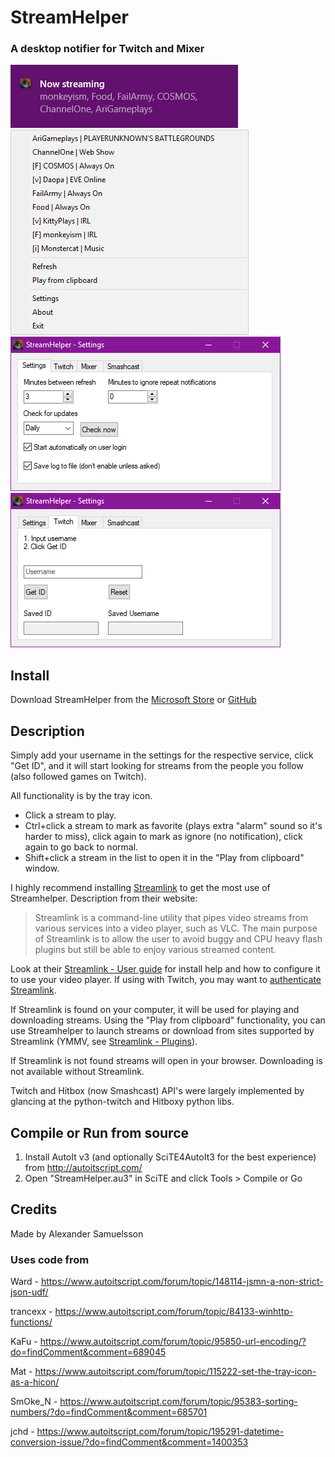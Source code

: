 # StreamHelper

### A desktop notifier for Twitch and Mixer

![Screenshot #1](./Screenshot1.png?raw=true "Screenshot #1")
![Screenshot #2](./Screenshot2.png?raw=true "Screenshot #2")
![Screenshot #3](./Screenshot3.png?raw=true "Screenshot #3")
![Screenshot #4](./Screenshot4.png?raw=true "Screenshot #4")

## Install

Download StreamHelper from the [Microsoft Store](https://www.microsoft.com/store/apps/9P776V8N7B5B) or [GitHub](https://github.com/TzarAlkex/StreamHelper/releases/latest)

## Description

Simply add your username in the settings for the respective service, click "Get ID", and it will start looking for streams from the people you follow (also followed games on Twitch).

All functionality is by the tray icon.
* Click a stream to play.
* Ctrl+click a stream to mark as favorite (plays extra "alarm" sound so it's harder to miss), click again to mark as ignore (no notification), click again to go back to normal.
* Shift+click a stream in the list to open it in the "Play from clipboard" window.

I highly recommend installing [Streamlink](https://streamlink.github.io/) to get the most use of Streamhelper. Description from their website:
> Streamlink is a command-line utility that pipes video streams from various services into a video player, such as VLC. The main purpose of Streamlink is to allow the user to avoid buggy and CPU heavy flash plugins but still be able to enjoy various streamed content.

Look at their [Streamlink - User guide](https://streamlink.github.io/#user-guide) for install help and how to configure it to use your video player. If using with Twitch, you may want to [authenticate Streamlink](https://streamlink.github.io/cli.html#authenticating-with-twitch).

If Streamlink is found on your computer, it will be used for playing and downloading streams. Using the "Play from clipboard" functionality, you can use Streamhelper to launch streams or download from sites supported by Streamlink (YMMV, see [Streamlink - Plugins](https://streamlink.github.io/plugin_matrix.html)).

If Streamlink is not found streams will open in your browser. Downloading is not available without Streamlink.

Twitch and Hitbox (now Smashcast) API's were largely implemented by glancing at the python-twitch and Hitboxy python libs.

## Compile or Run from source

1. Install AutoIt v3 (and optionally SciTE4AutoIt3 for the best experience) from http://autoitscript.com/
2. Open "StreamHelper.au3" in SciTE and click Tools > Compile or Go

## Credits

Made by Alexander Samuelsson

### Uses code from

Ward - https://www.autoitscript.com/forum/topic/148114-jsmn-a-non-strict-json-udf/

trancexx - https://www.autoitscript.com/forum/topic/84133-winhttp-functions/

KaFu - https://www.autoitscript.com/forum/topic/95850-url-encoding/?do=findComment&comment=689045

Mat - https://www.autoitscript.com/forum/topic/115222-set-the-tray-icon-as-a-hicon/

SmOke_N - https://www.autoitscript.com/forum/topic/95383-sorting-numbers/?do=findComment&comment=685701

jchd - https://www.autoitscript.com/forum/topic/195291-datetime-conversion-issue/?do=findComment&comment=1400353